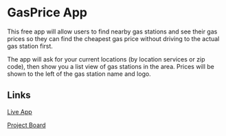 # GasPrice App

This free app will allow users to find nearby gas stations and see their gas prices so they can find the
cheapest gas price without driving to the actual gas station first.

The app will ask for your current locations (by location services or zip code), then show you a list view of gas stations in the area. Prices will be shown to the left of the gas station name and logo.

## Links

[Live App](https://repl.it)

[Project Board](../../projects/1)
